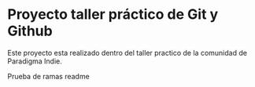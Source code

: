# Proyecto taller práctico de Git y Github

Este proyecto esta realizado dentro del taller practico de la comunidad de Paradigma Indie.

Prueba de ramas readme